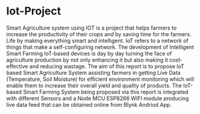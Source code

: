 # Iot-Project
Smart Agriculture system using IOT is a project that helps farmers to increase the productivity of their crops and by saving time for the farmers. Life by making everything smart and intelligent. IoT refers to a network of things that make a self-configuring network. The development of Intelligent Smart Farming IoT-based devices is day by day turning the face of agriculture production by not only enhancing it but also making it cost-effective and reducing wastage. The aim  of this report is to propose  IoT based Smart Agriculture System assisting farmers in getting Live Data (Temperature, Soil Moisture) for efficient environment monitoring which will enable them to increase their overall yield and quality of products. The IoT-based Smart Farming System being proposed via this report is integrated with different Sensors and a Node MCU ESP8266 WIFI module producing live data feed that can be obtained online from Blynk Andriod App.
